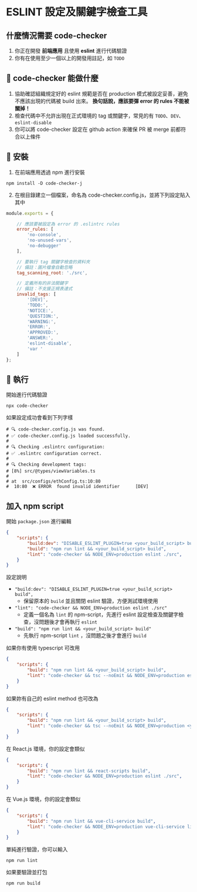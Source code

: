 # ESLINT 設定及關鍵字檢查工具

## 什麼情況需要 code-checker
1. 你正在開發 **前端應用** 且使用 **eslint** 進行代碼驗證
2. 你有在使用至少一個以上的開發用註記，如 `TODO`

## 🍕 code-checker 能做什麼
1. 協助確認組織規定好的 eslint 規範是否在 production 模式被設定妥善，避免不應該出現的代碼被 build 出來。 **換句話說，應該要彈 error 的 rules 不能被關掉！**
1. 檢查代碼中不允許出現在正式環境的 tag 或關鍵字，常見的有 `TODO`、`DEV`、`eslint-disable`
1. 你可以將 code-checker 設定在 github action 來確保 PR 被 merge 前都符合以上條件

## 🚀 安裝
1. 在前端應用透過 npm 進行安裝
```shell
npm install -D code-checker-j
```
2. 在根目錄建立一個檔案，命名為 code-checker.config.js，並將下列設定貼入其中
```js
module.exports = {

    // 應該要被設定為 error 的 .eslintrc rules
    error_rules: [
        'no-console',
        'no-unused-vars',
        'no-debugger'
    ],

    // 要執行 tag 關鍵字檢查的資料夾
    // 備註：圖片檔會自動忽略
    tag_scanning_root: './src',

    // 定義所有的非法關鍵字
    // 備註：不支援正規表達式
    invalid_tags: [
        '[DEV]',
        'TODO:',
        'NOTICE:',
        'QUESTION:',
        'WARNING:',
        'ERROR:',
        'APPROVED:',
        'ANSWER:',
        'eslint-disable',
        'var '
    ]
};
```

## 🚩 執行
開始進行代碼驗證
```shell
npx code-checker
```
如果設定成功會看到下列字樣
```shell
# 🔍 code-checker.config.js was found.
# ✅ code-checker.config.js loaded successfully.
#
# 🔍 Checking .eslintrc configuration:
# ✅ .eslintrc configuration correct.
#
# 🔍 Checking development tags:
# [8%] src/@types/viewVariables.ts
#
# at  src/configs/ethConfig.ts:10:80
#  10:80  ❌ ERROR  found invalid identifier      [DEV]
```

## 加入 npm script
開始 `package.json` 進行編輯
```json
{
    "scripts": {
        "build:dev": "DISABLE_ESLINT_PLUGIN=true <your_build_script> build",
        "build": "npm run lint && <your_build_script> build",
        "lint": "code-checker && NODE_ENV=production eslint ./src",
    }
}
```
設定說明
- `"build:dev": "DISABLE_ESLINT_PLUGIN=true <your_build_script> build",`
    - 保留原本的 `build` 並且關閉 eslint 驗證，方便測試環境使用
- `"lint": "code-checker && NODE_ENV=production eslint ./src"`
    - 定義一個名為 `lint` 的 npm-script，先進行 eslint 設定檢查及關鍵字檢查，沒問題後才會再執行 `eslint`
- `"build": "npm run lint && <your_build_script> build"`
    - 先執行 npm-script `lint` ，沒問題之後才會進行 `build`

如果你有使用 typescript 可改用
```json
{
    "scripts": {
        "build": "npm run lint && <your_build_script> build",
        "lint": "code-checker && tsc --noEmit && NODE_ENV=production eslint ./src",
    }
}
```
如果妳有自己的 eslint method 也可改為
```json
{
    "scripts": {
        "build": "npm run lint && <your_build_script> build",
        "lint": "code-checker && tsc --noEmit && NODE_ENV=production <your_lint_script>",
    }
}
```
在 React.js 環境，你的設定會類似
```json
{
    "scripts": {
        "build": "npm run lint && react-scripts build",
        "lint": "code-checker && NODE_ENV=production eslint ./src",
    }
}
```
在 Vue.js 環境，你的設定會類似
```json
{
    "scripts": {
        "build": "npm run lint && vue-cli-service build",
        "lint": "code-checker && NODE_ENV=production vue-cli-service lint"
    }
}
```
單純進行驗證，你可以輸入
```shell
npm run lint
```
如果要驗證並打包
```shell
npm run build
```
